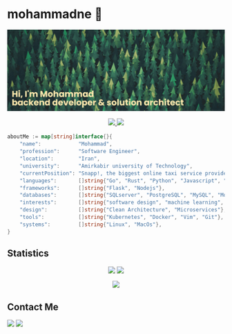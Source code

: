 # mohammadne 🌳

<!-- HEADER -->
[![MasterHead](assets/header.png)](https://github.com/mohammadne)

<!-- BADGES -->
<p align="center">
	<a href="https://github.com/mohammadne/mohammadne/blob/master/resume.pdf">
  		<img src="https://img.shields.io/badge/Resume-link-blue.svg" />
	</a>
	<a href="https://github.com/1995parham">
  		<img src="https://img.shields.io/badge/Thanks%20to-1995parham-286b4f.svg" />
	</a>
</p>

```go
aboutMe := map[string]interface{}{
	"name":            "Mohammad",
	"profession":      "Software Engineer",
	"location":        "Iran",
	"university":      "Amirkabir university of Technology",
	"currentPosition": "Snapp!, the biggest online taxi service provider in Iran",
	"languages":       []string{"Go", "Rust", "Python", "Javascript", "SQL"},
	"frameworks":      []string{"Flask", "Nodejs"},
	"databases":       []string{"SQLserver", "PostgreSQL", "MySQL", "MongoDB"},
	"interests":       []string{"software design", "machine learning", "algorithms", "cloud"},
	"design":          []string{"Clean Architecture", "Microservices"},
	"tools":           []string{"Kubernetes", "Docker", "Vim", "Git"},
	"systems":         []string{"Linux", "MacOs"},
}
``` 

## Statistics

<p align = "center">
  <img  src = "https://github-readme-stats.vercel.app/api?username=mohammadne&show_icons=true&theme=radical&line_height=40">
  <img  src = "https://github-readme-stats.vercel.app/api/top-langs/?username=mohammadne&theme=radical">
</p>

<p align = "center">
 <img src="https://activity-graph.herokuapp.com/graph?username=mohammadne&theme=redical">
</p> 

<!-- <p align = "center">
  <img  src="https://github-readme-streak-stats.herokuapp.com/?user=mohammadne&show_icons=true&locale=en&theme=radical&line_height=20&layout=compact" />
</p>  -->



## Contact Me

[![](https://img.shields.io/badge/-mohammadne@mail.ru-lightgray?style=for-the-badge&logo=gmail)](mailto:mohammadne@mail.ru)
[![](https://img.shields.io/badge/-mohammadne-lightgray?style=for-the-badge&logo=linkedin)](https://www.linkedin.com/in/mohammadne/)
